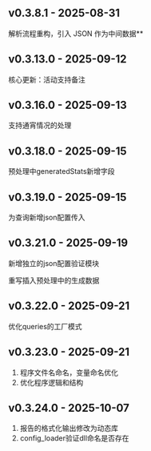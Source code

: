 ## v0.3.8.1 - 2025-08-31
解析流程重构，引入 JSON 作为中间数据**

## v0.3.13.0 - 2025-09-12

核心更新：活动支持备注


## v0.3.16.0 - 2025-09-13
支持通宵情况的处理


## v0.3.18.0 - 2025-09-15
预处理中generatedStats新增字段

## v0.3.19.0 - 2025-09-15
为查询新增json配置传入

## v0.3.21.0 - 2025-09-19
新增独立的json配置验证模块

重写插入预处理中的生成数据


## v0.3.22.0 - 2025-09-21
优化queries的工厂模式

## v0.3.23.0 - 2025-09-21
1. 程序文件名命名，变量命名优化
2. 优化程序逻辑和结构

## v0.3.24.0 - 2025-10-07
1. 报告的格式化输出修改为动态库
2. config_loader验证dll命名是否存在

